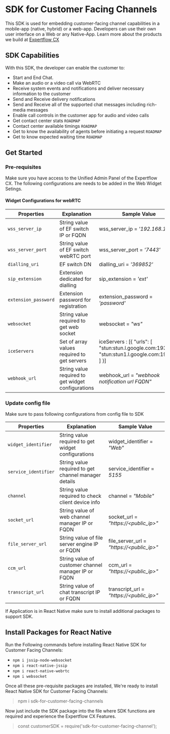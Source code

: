 ﻿# SDK for Customer Facing Channels
 This SDK is used for embedding customer-facing channel capabilities in a mobile-app (native, hybrid) or a web-app. Developers can use their own user interface on a Web or any Native-App. Learn more about the products we build at [Expertflow CX](https://docs.expertflow.com)
 
 ## SDK Capabilities
 With this SDK, the developer can enable the customer to:
 
 * Start and End Chat.
 * Make an audio or a video call via WebRTC
 * Receive system events and notifications and deliver necessary information to the customer
 * Send and Receive delivery notifications
 * Send and Receive all of the supported chat messages including rich-media messages
 * Enable call controls in the customer app for audio and video calls 
 * Get contact center stats `ROADMAP`
 * Contact center available timings `ROADMAP`
 * Get to know the availability of agents before initiating a request `ROADMAP`
 * Get to know expected waiting time `ROADMAP`
 
 ## Get Started
 
 ### Pre-requisites
 Make sure you have access to the Unified Admin Panel of the Expertflow CX. The following configurations are needs to be added in the Web Widget Setings.
 
 #### Widget Configurations for webRTC
 
 Properties | Explanation | Sample Value
--- | --- | ---
`wss_server_ip` | String value of EF switch IP or FQDN | wss_server_ip = *'192.168.1.201'*
`wss_server_port` | String value of EF switch webRTC port | wss_server_port = *'7443'*
`dialling_uri` | EF switch DN | dialling_uri = *'369852'*
`sip_extension` | Extension dedicated for dialling | sip_extension = *'ext'*
`extension_password` | Extension password for registration | extension_password = *'password'*
`websocket` | String value required to get web socket | websocket = *"ws"*
`iceServers` | Set of array values required to get servers | iceServers : [{ "urls": [ "stun:stun.l.google.com:19302" , "stun:stun1.l.google.com:19302" ] }]
`webhook_url` | String value required to get widget configurations | webhook_url = *"webhook notification url FQDN"*


### Update config file
Make sure to pass following configurations from config file to SDK

Properties | Explanation | Sample Value
--- | --- | ---
`widget_identifier` | String value required to get widget configurations | widget_identifier = *"Web"*
`service_identifier` | String value required to get channel manager details | service_identifier = *5155*
`channel` | String value required to check client device info | channel = *"Mobile"*
`socket_url` | String value of web channel manager IP or FQDN | socket_url = *"https://<public_ip>"*
`file_server_url` | String value of file server engine IP or FQDN | file_server_url = *"https://<public_ip>"*
`ccm_url` | String value of customer channel manager IP or FQDN | ccm_url = *"https://<public_ip>"*
`transcript_url` | String value of chat transcript IP or FQDN | transcript_url = *"https://<public_ip>"*

If Application is in React Native make sure to install additional packages to support SDK.
## Install Packages for React Native
Run the Following commands before installing React Native SDK for Customer Facing Channels:

* `npm i jssip-node-websocket`
* `npm i react-native-jssip`
* `npm i react-native-webrtc`
* `npm i websocket`

Once all these pre-requisite packages are installed, We're ready to install React Native SDK for Customer Facing Channels:
> npm i sdk-for-customer-facing-channels 

Now just include the SDK package into the file where SDK functions are required and experience the Expertflow CX Features.
> const customerSDK = require('sdk-for-customer-facing-channel');
